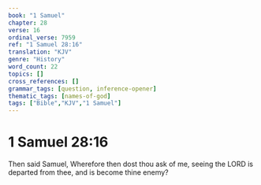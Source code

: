 ```yaml
---
book: "1 Samuel"
chapter: 28
verse: 16
ordinal_verse: 7959
ref: "1 Samuel 28:16"
translation: "KJV"
genre: "History"
word_count: 22
topics: []
cross_references: []
grammar_tags: [question, inference-opener]
thematic_tags: [names-of-god]
tags: ["Bible","KJV","1 Samuel"]
---
```


# 1 Samuel 28:16

Then said Samuel, Wherefore then dost thou ask of me, seeing the LORD is departed from thee, and is become thine enemy?
